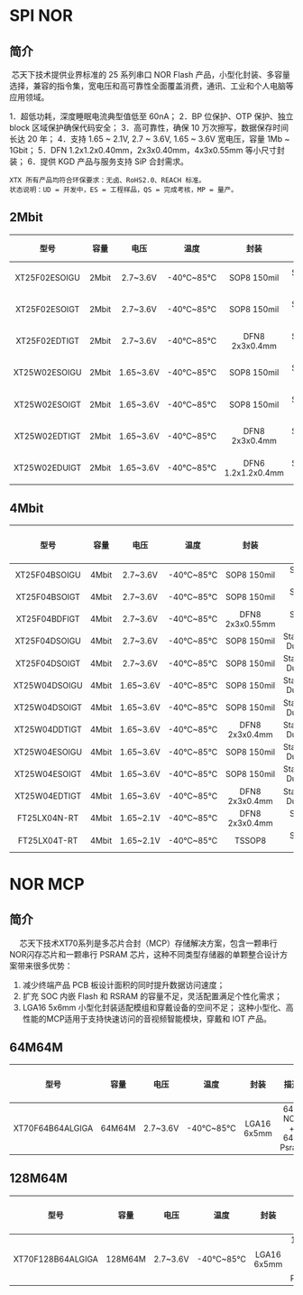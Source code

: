 # SPI NOR

## 简介	

​	芯天下技术提供业界标准的 25 系列串口 NOR Flash 产品，小型化封装、多容量选择，兼容的指令集，宽电压和高可靠性全面覆盖消费，通讯、工业和个人电脑等应用领域。

1．超低功耗，深度睡眠电流典型值低至 60nA；
2．BP 位保护、OTP 保护、独立 block 区域保护确保代码安全；
3．高可靠性，确保 10 万次擦写，数据保存时间长达 20 年；
4．支持 1.65 ~ 2.1V, 2.7 ~ 3.6V, 1.65 ~ 3.6V 宽电压，容量 1Mb ~ 1Gbit；
5．DFN 1.2x1.2x0.40mm，2x3x0.40mm，4x3x0.55mm 等小尺寸封装；
6．提供 KGD 产品与服务支持 SiP 合封需求。

```
XTX 所有产品均符合环保要求：无卤、RoHS2.0、REACH 标准。
状态说明：UD = 开发中，ES = 工程样品，QS = 完成考核，MP = 量产。
```

## 2Mbit

|     型号      | 容量  |   电压    |   温度   |        封装        |        描述        | 包装 | 状态 |                            说明书                            |
| :-----------: | :---: | :-------: | :------: | :----------------: | :----------------: | :--: | :--: | :----------------------------------------------------------: |
| XT25F02ESOIGU | 2Mbit | 2.7~3.6V  | -40℃~85℃ |    SOP8 150mil     | Standard, Dual I/O | Tube |  QS  | [![pdf-icon](../_static/icon/pdf.png)](http://www.xtxtech.com/download/?AId=119) |
| XT25F02ESOIGT | 2Mbit | 2.7~3.6V  | -40℃~85℃ |    SOP8 150mil     | Standard, Dual I/O | T&R  |  QS  | [![pdf-icon](../_static/icon/pdf.png)](http://www.xtxtech.com/download/?AId=118) |
| XT25F02EDTIGT | 2Mbit | 2.7~3.6V  | -40℃~85℃ |   DFN8 2x3x0.4mm   | Standard, Dual I/O | T&R  |  QS  | [![pdf-icon](../_static/icon/pdf.png)](http://www.xtxtech.com/download/?AId=120) |
| XT25W02ESOIGU | 2Mbit | 1.65~3.6V | -40℃~85℃ |    SOP8 150mil     | Standard, Dual I/O | Tube |  QS  | [![pdf-icon](../_static/icon/pdf.png)](http://www.xtxtech.com/download/?AId=117) |
| XT25W02ESOIGT | 2Mbit | 1.65~3.6V | -40℃~85℃ |    SOP8 150mil     | Standard, Dual I/O | T&R  |  QS  | [![pdf-icon](../_static/icon/pdf.png)](http://www.xtxtech.com/download/?AId=116) |
| XT25W02EDTIGT | 2Mbit | 1.65~3.6V | -40℃~85℃ |   DFN8 2x3x0.4mm   | Standard, Dual I/O | T&R  |  QS  | [![pdf-icon](../_static/icon/pdf.png)](http://www.xtxtech.com/download/?AId=122) |
| XT25W02EDUIGT | 2Mbit | 1.65~3.6V | -40℃~85℃ | DFN6 1.2x1.2x0.4mm | Standard, Dual I/O | T&R  |  QS  | [![pdf-icon](../_static/icon/pdf.png)](http://www.xtxtech.com/download/?AId=121) |

## 4Mbit

|     型号      | 容量  |   电压    |   温度   |      封装       |        描述        | 包装 | 状态 |            说明书             |
| :-----------: | :---: | :-------: | :------: | :-------------: | :----------------: | :--: | :--: | :---------------------------: |
| XT25F04BSOIGU | 4Mbit | 2.7~3.6V  | -40℃~85℃ |   SOP8 150mil   |     Single I/O     | Tube |  MP  | [![pdf-icon](./_static/icon/pdf.png)]() |
| XT25F04BSOIGT | 4Mbit | 2.7~3.6V  | -40℃~85℃ |   SOP8 150mil   |     Single I/O     | T&R  |  MP  | [![pdf-icon](./_static/icon/pdf.png)]() |
| XT25F04BDFIGT | 4Mbit | 2.7~3.6V  | -40℃~85℃ | DFN8 2x3x0.55mm |     Single I/O     | T&R  |  MP  | [![pdf-icon](./_static/icon/pdf.png)]() |
| XT25F04DSOIGU | 4Mbit | 2.7~3.6V  | -40℃~85℃ |   SOP8 150mil   | Standard, Dual I/O | Tube |  ES  | [![pdf-icon](./_static/icon/pdf.png)]() |
| XT25F04DSOIGT | 4Mbit | 2.7~3.6V  | -40℃~85℃ |   SOP8 150mil   | Standard, Dual I/O | T&R  |  ES  | [![pdf-icon](./_static/icon/pdf.png)]() |
| XT25W04DSOIGU | 4Mbit | 1.65~3.6V | -40℃~85℃ |   SOP8 150mil   | Standard, Dual I/O | Tube |  QS  | [![pdf-icon](./_static/icon/pdf.png)]() |
| XT25W04DSOIGT | 4Mbit | 1.65~3.6V | -40℃~85℃ |   SOP8 150mil   | Standard, Dual I/O | T&R  |  QS  | [![pdf-icon](./_static/icon/pdf.png)]() |
| XT25W04DDTIGT | 4Mbit | 1.65~3.6V | -40℃~85℃ | DFN8 2x3x0.4mm  | Standard, Dual I/O | T&R  |  QS  | [![pdf-icon](./_static/icon/pdf.png)]() |
| XT25W04ESOIGU | 4Mbit | 1.65~3.6V | -40℃~85℃ |   SOP8 150mil   | Standard, Dual I/O | Tube |  QS  | [![pdf-icon](./_static/icon/pdf.png)]() |
| XT25W04ESOIGT | 4Mbit | 1.65~3.6V | -40℃~85℃ |   SOP8 150mil   | Standard, Dual I/O | T&R  |  QS  | [![pdf-icon](./_static/icon/pdf.png)]() |
| XT25W04EDTIGT | 4Mbit | 1.65~3.6V | -40℃~85℃ | DFN8 2x3x0.4mm  | Standard, Dual I/O | T&R  |  QS  | [![pdf-icon](./_static/icon/pdf.png)]() |
| FT25LX04N-RT  | 4Mbit | 1.65~2.1V | -40℃~85℃ | DFN8 2x3x0.4mm  |     Single I/O     | T&R  |  MP  | [![pdf-icon](./_static/icon/pdf.png)]() |
| FT25LX04T-RT  | 4Mbit | 1.65~2.1V | -40℃~85℃ |     TSSOP8      |     Single I/O     | T&R  |  MP  | [![pdf-icon](./_static/icon/pdf.png)]() |

# NOR MCP

## 简介

&ensp;&ensp; 芯天下技术XT70系列是多芯片合封（MCP）存储解决方案，包含一颗串行NOR闪存芯片和一颗串行 PSRAM 芯片，这种不同类型存储器的单颗整合设计方案带来很多优势：
1. 减少终端产品 PCB 板设计面积的同时提升数据访问速度；
2. 扩充 SOC 内嵌 Flash 和 RSRAM 的容量不足，灵活配置满足个性化需求；
3. LGA16 5x6mm 小型化封装适配模组和穿戴设备的空间不足；
这种小型化、高性能的MCP适用于支持快速访问的音视频智能模块，穿戴和 IOT 产品。

## 64M64M

型号 | 容量 | 电压 | 温度 | 封装 | 描述 | 包装 | 状态 | 说明书 
:----: | :----: | :----: | :----: | :----: | :----: | :----: | :----: | :----: 
XT70F64B64ALGIGA | 64M64M | 2.7~3.6V | -40℃~85℃ | LGA16 6x5mm | 64M NOR + 64M Psram | Tray | QS | [![pdf-icon](./_static/icon/pdf.png)]() 

## 128M64M

型号 | 容量 | 电压 | 温度 | 封装 | 描述 | 包装 | 状态 | 说明书 
:----: | ------ | :----: | :----: | :----: | :----: | ------ | :----: | :----: 
XT70F128B64ALGIGA | 128M64M | 2.7~3.6V | -40℃~85℃ | LGA16 6x5mm | 128M NOR + 64M Psram | Tray | QS | [![pdf-icon](./_static/icon/pdf.png)]() 